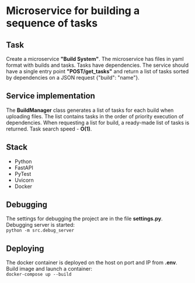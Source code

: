 # Microservice for building a sequence of tasks

## Task

Create a microservice **"Build System"**.
The microservice has files in yaml format with builds and tasks.
Tasks have dependencies.
The service should have a single entry point **"POST/get_tasks"** and return a list of tasks sorted by dependencies on a JSON request {"build": "name"}.

## Service implementation

The **BuildManager** class generates a list of tasks for each build
when uploading files.
The list contains tasks in the order of priority execution of dependencies.
When requesting a list for build, a ready-made list of tasks is returned.
Task search speed - **O(1)**.

## Stack

- Python
- FastAPI
- PyTest
- Uvicorn
- Docker

## Debugging

The settings for debugging the project are in the file **settings.py**.
Debugging server is started:  
`python -m src.debug_server`

## Deploying

The docker container is deployed on the host on port and IP from **.env**.
Build image and launch a container:  
`docker-compose up --build`
